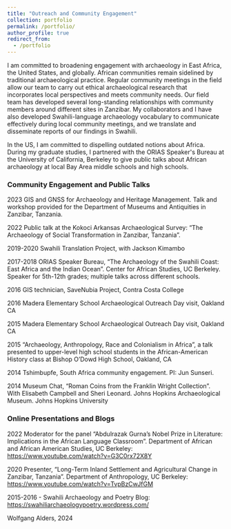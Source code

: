 ```yaml
---
title: "Outreach and Community Engagement"
collection: portfolio
permalink: /portfolio/
author_profile: true
redirect_from:
  - /portfolio
---
```

I am committed to broadening engagement with archaeology in East Africa, the United States, and globally. African communities remain sidelined by traditional archaeological practice. Regular community meetings in the field allow our team to carry out ethical archaeological research that incorporates local perspectives and meets community needs. Our field team has developed several long-standing relationships with community members around different sites in Zanzibar. My collaborators and I have also developed Swahili-language archaeology vocabulary to communicate effectively during local community meetings, and we translate and disseminate reports of our findings in Swahili.

In the US, I am committed to dispelling outdated notions about Africa. During my graduate studies, I partnered with the ORIAS Speaker's Bureau at the University of California, Berkeley to give public talks about African archaeology at local Bay Area middle schools and high schools.

### Community Engagement and Public Talks
2023 GIS and GNSS for Archaeology and Heritage Management. Talk and workshop provided for the Department of Museums and Antiquities in Zanzibar, Tanzania.

2022 Public talk at the Kokoci Arkansas Archaeological Survey: “The Archaeology of Social Transformation in Zanzibar, Tanzania”.

2019-2020 Swahili Translation Project, with Jackson Kimambo

2017-2018 ORIAS Speaker Bureau, “The Archaeology of the Swahili Coast: East Africa and the Indian Ocean”. Center for African Studies, UC Berkeley. Speaker for 5th-12th grades; multiple talks across different schools.

2016 GIS technician, SaveNubia Project, Contra Costa College

2016 Madera Elementary School Archaeological Outreach Day visit, Oakland CA

2015 Madera Elementary School Archaeological Outreach Day visit, Oakland CA

2015 “Archaeology, Anthropology, Race and Colonialism in Africa”, a talk presented to upper-level high school students in the African-American History class at Bishop O’Dowd High School, Oakland, CA

2014 Tshimbupfe, South Africa community engagement. PI: Jun Sunseri.

2014 	  Museum Chat, “Roman Coins from the Franklin Wright Collection”. With Elisabeth Campbell and Sheri Leonard. Johns Hopkins Archaeological Museum. Johns Hopkins University

### Online Presentations and Blogs
2022 Moderator for the panel “Abdulrazak Gurna’s Nobel Prize in Literature:
Implications in the African Language Classroom”. Department of African and African American Studies, UC Berkeley: https://www.youtube.com/watch?v=G3C0rx72X8Y

2020 Presenter, “Long-Term Inland Settlement and Agricultural Change in Zanzibar, 
Tanzania”. Department of Anthropology, UC Berkeley: https://www.youtube.com/watch?v=TvpBzCwJfGM

2015-2016 - Swahili Archaeology and Poetry Blog: https://swahiliarchaeologypoetry.wordpress.com/

Wolfgang Alders, 2024
